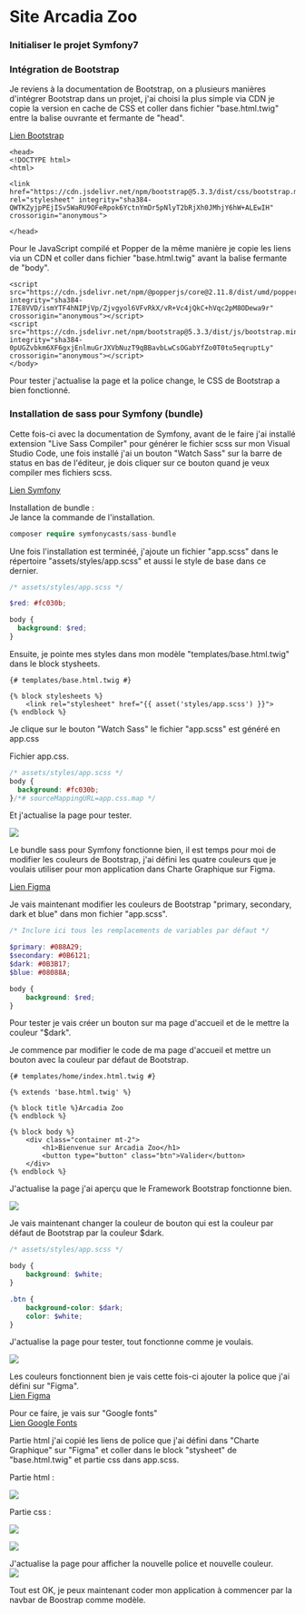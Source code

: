 # Site Arcadia Zoo 

### Initialiser le projet Symfony7  
  


### Intégration de Bootstrap
Je reviens à la documentation de Bootstrap, on a plusieurs manières d'intégrer Bootstrap dans un projet, j'ai choisi la plus simple via CDN je copie la version en cache de CSS et coller dans fichier "base.html.twig" entre la balise ouvrante et fermante de "head".  

[Lien Bootstrap](https://getbootstrap.com/docs/5.3/getting-started/download/)
```twig
<head>
<!DOCTYPE html>
<html>

<link href="https://cdn.jsdelivr.net/npm/bootstrap@5.3.3/dist/css/bootstrap.min.css" rel="stylesheet" integrity="sha384-QWTKZyjpPEjISv5WaRU9OFeRpok6YctnYmDr5pNlyT2bRjXh0JMhjY6hW+ALEwIH" crossorigin="anonymous">  

</head>
```
Pour le JavaScript compilé et Popper de la même manière je copie les liens via un CDN et coller dans fichier "base.html.twig" avant la balise fermante de "body".  

```twig
<script src="https://cdn.jsdelivr.net/npm/@popperjs/core@2.11.8/dist/umd/popper.min.js" integrity="sha384-I7E8VVD/ismYTF4hNIPjVp/Zjvgyol6VFvRkX/vR+Vc4jQkC+hVqc2pM8ODewa9r" crossorigin="anonymous"></script>
<script src="https://cdn.jsdelivr.net/npm/bootstrap@5.3.3/dist/js/bootstrap.min.js" integrity="sha384-0pUGZvbkm6XF6gxjEnlmuGrJXVbNuzT9qBBavbLwCsOGabYfZo0T0to5eqruptLy" crossorigin="anonymous"></script>
</body>
```
Pour tester j'actualise la page et la police change, le CSS de Bootstrap a bien fonctionné.

### Installation de sass pour Symfony (bundle)

Cette fois-ci avec la documentation de Symfony, avant de le faire j'ai installé extension "Live Sass Compiler" pour générer le fichier scss sur mon Visual Studio Code, une fois installé j'ai un bouton "Watch Sass" sur la barre de status en bas de l'éditeur, je dois cliquer sur ce bouton quand je veux compiler mes fichiers scss.

[Lien Symfony](https://symfony.com/bundles/SassBundle/current/index.html)

Installation de bundle :  
Je lance la commande de l'installation.

```php
composer require symfonycasts/sass-bundle
```
Une fois l'installation est terminéé, j'ajoute un fichier "app.scss" dans le répertoire "assets/styles/app.scss" et aussi le style de base dans ce dernier.  

```scss
/* assets/styles/app.scss */

$red: #fc030b;

body {
  background: $red;
}
```
Ensuite, je pointe mes styles dans mon modèle "templates/base.html.twig" dans le block stysheets.  

```twig
{# templates/base.html.twig #}

{% block stylesheets %}
    <link rel="stylesheet" href="{{ asset('styles/app.scss') }}">
{% endblock %}
```
Je clique sur le bouton "Watch Sass" le fichier "app.scss" est généré en app.css   

Fichier app.css.
```scss
/* assets/styles/app.scss */
body {
  background: #fc030b;
}/*# sourceMappingURL=app.css.map */
```
Et j'actualise la page pour tester.  

![](public/images/testPagebienvenue.JPG)

Le bundle sass pour Symfony fonctionne bien, il est temps pour moi de modifier les couleurs de Bootstrap, j'ai défini les quatre couleurs que je voulais utiliser pour mon application dans Charte Graphique sur Figma.  

[Lien Figma](https://www.figma.com/design/u9WRTomub3dcGjSojmiRNO/Arcadia-Zoo?node-id=18-4&t=KbvoCMtqwAFVXDS7-0)  

Je vais maintenant modifier les couleurs de Bootstrap "primary, secondary, dark et blue" dans mon fichier "app.scss".  

```scss
/* Inclure ici tous les remplacements de variables par défaut */

$primary: #088A29;
$secondary: #0B6121;
$dark: #0B3B17;
$blue: #08088A;

body {
    background: $red;
}
```  

Pour tester je vais créer un bouton sur ma page d'accueil et de le mettre la couleur "$dark".  

Je commence par modifier le code de ma page d'accueil et mettre un bouton avec la couleur par défaut de Bootstrap.  

```twig
{# templates/home/index.html.twig #}

{% extends 'base.html.twig' %}

{% block title %}Arcadia Zoo
{% endblock %}

{% block body %}
	<div class="container mt-2">
		<h1>Bienvenue sur Arcadia Zoo</h1>
		<button type="button" class="btn">Valider</button>
	</div>
{% endblock %}

```  
J'actualise la page j'ai aperçu que le Framework Bootstrap fonctionne bien.

![](public/images/testSass_1.JPG)  

Je vais maintenant changer la couleur de bouton qui est la couleur par défaut de Bootstrap par la couleur $dark.  
```scss
/* assets/styles/app.scss */

body {
    background: $white;
}

.btn {
    background-color: $dark;
    color: $white;
}
```
J'actualise la page pour tester, tout fonctionne comme je voulais.

![](public/images/testSass_2.JPG)  

Les couleurs fonctionnent bien je vais cette fois-ci ajouter la police que j'ai défini sur "Figma".  
[Lien Figma](https://www.figma.com/design/u9WRTomub3dcGjSojmiRNO/Arcadia-Zoo?node-id=18-4&t=mMqvuuJ8xityVZ6x-0)  

Pour ce faire, je vais sur "Google fonts"   
[Lien Google Fonts](https://fonts.google.com/specimen/Radio+Canada+Big?query=Radio+Canada+Big)  

Partie html j'ai copié les liens de police que j'ai défini dans "Charte Graphique" sur "Figma" et coller dans le block "stysheet" de "base.html.twig" et partie css dans app.scss.

Partie html :  

![](public/images/policeHtml.JPG)  

Partie css :  

![](public/images/policeCss.JPG)  

![](public/images/testCouleur&Police.JPG)

J'actualise la page pour afficher la nouvelle police et nouvelle couleur.  
![](public/images/testCouleur&Police_1.JPG)

Tout est OK, je peux maintenant coder mon application à commencer par la navbar de Boostrap comme modèle.  

















